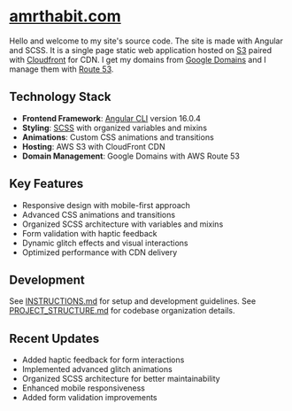 # [amrthabit.com](https://amrthabit.com)

Hello and welcome to my site's source code. The site is made with Angular and SCSS. It is a single page static web application hosted on [S3](https://aws.amazon.com/s3/) paired with [Cloudfront](https://aws.amazon.com/cloudfront/) for CDN. I get my domains from [Google Domains](https://domains.google.com) and I manage them with [Route 53](https://aws.amazon.com/route53/).

## Technology Stack

- **Frontend Framework**: [Angular CLI](https://github.com/angular/angular-cli) version 16.0.4
- **Styling**: [SCSS](https://github.com/sass/sass) with organized variables and mixins
- **Animations**: Custom CSS animations and transitions
- **Hosting**: AWS S3 with CloudFront CDN
- **Domain Management**: Google Domains with AWS Route 53

## Key Features

- Responsive design with mobile-first approach
- Advanced CSS animations and transitions
- Organized SCSS architecture with variables and mixins
- Form validation with haptic feedback
- Dynamic glitch effects and visual interactions
- Optimized performance with CDN delivery

## Development

See [INSTRUCTIONS.md](./INSTRUCTIONS.md) for setup and development guidelines.
See [PROJECT_STRUCTURE.md](./PROJECT_STRUCTURE.md) for codebase organization details.

## Recent Updates

- Added haptic feedback for form interactions
- Implemented advanced glitch animations
- Organized SCSS architecture for better maintainability
- Enhanced mobile responsiveness
- Added form validation improvements